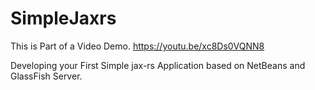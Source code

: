 # SimpleJaxrs

This is Part of a Video Demo. https://youtu.be/xc8Ds0VQNN8

Developing your First Simple jax-rs Application based on NetBeans and GlassFish Server.
